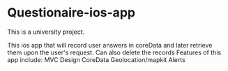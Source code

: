 # Questionaire-ios-app

This is a university project.

This ios app that will record user answers in coreData and later retrieve them upon the user's request. Can also delete the records
Features of this app include:
MVC Design
CoreData
Geolocation/mapkit
Alerts
